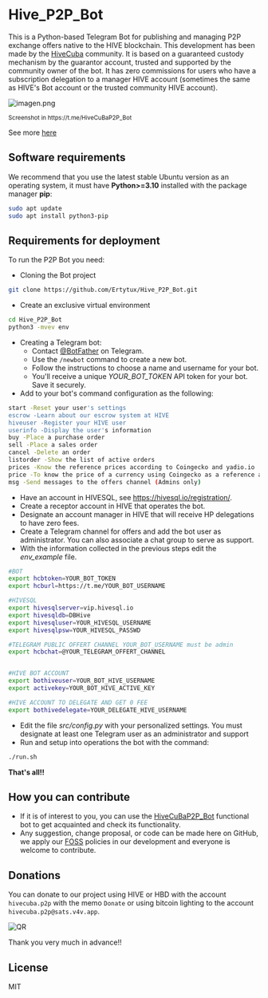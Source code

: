  
# Hive_P2P_Bot

This is a Python-based Telegram Bot for publishing and managing P2P exchange offers native to the HIVE blockchain. This development has been made by the [HiveCuba](https://ecency.com/hive-10053/@ertytux/hivecuba-p2p-como-funciona-es) community.  It is based on a guaranteed custody mechanism by the guarantor account, trusted and supported by the community owner of the bot. It has zero commissions for users who have a subscription delegation to a manager HIVE account (sometimes the same as HIVE's Bot account or the trusted community HIVE account).


![imagen.png](https://files.peakd.com/file/peakd-hive/ertytux/23tGXuviKJMM4EcWuqfYgmyWKoSXEFkiWp8DeDUN79pQTPyWN38KKAy22tzdN8rddxvg1.png)

<sub>
Screenshot in https://t.me/HiveCuBaP2P_Bot
</sub>



See more [here](https://ecency.com/hive-10053/@ertytux/hivecuba-p2p-como-funciona-es)

## Software requirements

We recommend that you use the latest stable Ubuntu version as an operating system, it must have **Python>=3.10** installed with the package manager **pip**:

```Bash
sudo apt update
sudo apt install python3-pip
```

## Requirements for deployment

To run the P2P Bot you need:

* Cloning the Bot project
```Bash
git clone https://github.com/Ertytux/Hive_P2P_Bot.git
```
* Create an exclusive virtual environment
```Bash
cd Hive_P2P_Bot
python3 -mvev env
```
* Creating a Telegram bot: 
   - Contact [@BotFather](https://t.me/BotFather) on Telegram.
   - Use the `/newbot` command to create a new bot.
   - Follow the instructions to choose a name and username for your bot.
   - You'll receive a unique *YOUR_BOT_TOKEN* API token for your bot. Save it securely.
* Add to your bot's command configuration as the following:
```Bash
start -Reset your user's settings
escrow -Learn about our escrow system at HIVE
hiveuser -Register your HIVE user
userinfo -Display the user's information
buy -Place a purchase order
sell -Place a sales order
cancel -Delete an order
listorder -Show the list of active orders
prices -Know the reference prices according to Coingecko and yadio.io
price -To know the price of a currency using Coingecko as a reference and yadio.io
msg -Send messages to the offers channel (Admins only)
```
* Have an account in HIVESQL, see https://hivesql.io/registration/.
* Create a receptor account in HIVE that operates the bot.
* Designate an account manager in HIVE that will receive HP delegations to have zero fees.
* Create a Telegram channel for offers and add the bot user as administrator. You can also associate a chat group to serve as support.
* With the information collected in the previous steps edit the *env_example* file.
```Bash
#BOT
export hcbtoken=YOUR_BOT_TOKEN
export hcburl=https://t.me/YOUR_BOT_USERNAME

#HIVESQL
export hivesqlserver=vip.hivesql.io 
export hivesqldb=DBHive
export hivesqluser=YOUR_HIVESQL_USERNAME
export hivesqlpsw=YOUR_HIVESQL_PASSWD

#TELEGRAM PUBLIC OFFERT CHANNEL YOUR_BOT_USERNAME must be admin
export hcbchat=@YOUR_TELEGRAM_OFFERT_CHANNEL


#HIVE BOT ACCOUNT 
export bothiveuser=YOUR_BOT_HIVE_USERNAME
export activekey=YOUR_BOT_HIVE_ACTIVE_KEY

#HIVE ACCOUNT TO DELEGATE AND GET 0 FEE
export bothivedelegate=YOUR_DELEGATE_HIVE_USERNAME
```
* Edit the file *src/config.py* with your personalized settings. You must designate at least one Telegram user as an administrator and support
* Run and setup into operations the bot with the command:
```Bash
./run.sh
```
**That's all!!**

## How you can contribute

* If it is of interest to you, you can use the [HiveCuBaP2P_Bot](https://t.me/HiveCuBaP2P_Bot) functional bot to get acquainted and check its functionality.
* Any suggestion, change proposal, or code can be made here on GitHub, we apply our [FOSS](https://osssoftware.org/blog/free-and-open-source-software-foss-core-principles/) policies in our development and everyone is welcome to contribute.

## Donations
You can donate to our project using HIVE or HBD with the account `hivecuba.p2p` with the memo `Donate` or using bitcoin lighting to the account `hivecuba.p2p@sats.v4v.app`. 

![QR](https://api.v4v.app/p/hivecuba.p2p.png?cache_flush=false&currency=sats)

Thank you very much in advance!!

## License

MIT




